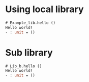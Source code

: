 # Using local library

```ocaml require=example_lib
# Example_lib.hello ()
Hello world!
- : unit = ()
```

# Sub library

```ocaml require=example_lib.b
# Lib_b.hello ()
Hello world!
- : unit = ()
```
